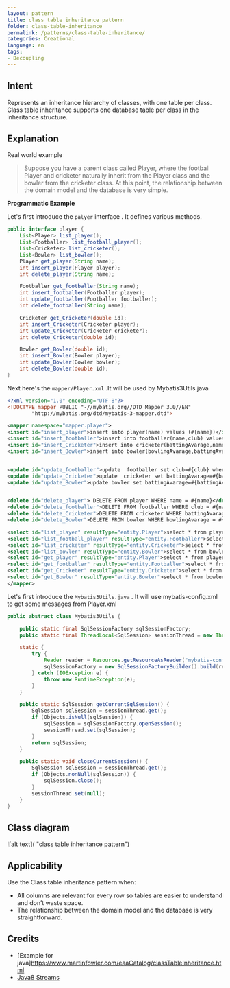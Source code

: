 ```yaml
---
layout: pattern
title: class table inheritance pattern
folder: class-table-inheritance
permalink: /patterns/class-table-inheritance/
categories: Creational
language: en
tags:
- Decoupling
---
```


## Intent

Represents an inheritance hierarchy of classes, with one table per class.
Class table inheritance supports one database table per class in the inheritance structure.

## Explanation

Real world example

> Suppose you have a parent class called Player, where the football Player and cricketer naturally inherit from 
> the Player class and the bowler from the cricketer class. At this point, the relationship between the 
> domain model and the database is very simple.


**Programmatic Example**

Let's first introduce the `palyer` interface . It defines various methods.

```java
public interface player {
    List<Player> list_player();
    List<Footballer> list_football_player();
    List<Cricketer> list_cricketer();
    List<Bowler> list_bowler();
    Player get_player(String name);
    int insert_player(Player player);
    int delete_player(String name);

    Footballer get_footballer(String name);
    int insert_footballer(Footballer player);
    int update_footballer(Footballer footballer);
    int delete_footballer(String name);

    Cricketer get_Cricketer(double id);
    int insert_Cricketer(Cricketer player);
    int update_Cricketer(Cricketer cricketer);
    int delete_Cricketer(double id);

    Bowler get_Bowler(double id);
    int insert_Bowler(Bowler player);
    int update_Bowler(Bowler bowler);
    int delete_Bowler(double id);
}

```

Next here's the `mapper/Player.xml` .It will be used by Mybatis3Utils.java

```xml
<?xml version="1.0" encoding="UTF-8"?>
<!DOCTYPE mapper PUBLIC "-//mybatis.org//DTD Mapper 3.0//EN"
        "http://mybatis.org/dtd/mybatis-3-mapper.dtd">

<mapper namespace="mapper.player">
<insert id="insert_player">insert into player(name) values (#{name})</insert>
<insert id="insert_footballer">insert into footballer(name,club) values (#{name},#{club})</insert>
<insert id="insert_Cricketer">insert into cricketer(battingAvarage,name) values (#{battingAvarage},#{name})</insert>
<insert id="insert_Bowler">insert into bowler(bowlingAvarage,battingAvarage,name) values (#{bowlingAvarage},#{battingAvarage},#{name})</insert>


<update id="update_footballer">update  footballer set club=#{club} where name =#{name}</update>
<update id="update_Cricketer">update  cricketer set battingAvarage=#{battingAvarage} where name =#{name}</update>
<update id="update_Bowler">update bowler set battingAvarage=#{battingAvarage}, bowlingAvarage=#{bowlingAvarage} where name =#{name}</update>


<delete id="delete_player"> DELETE FROM player WHERE name = #{name}</delete>
<delete id="delete_footballer">DELETE FROM footballer WHERE club = #{name}</delete>
<delete id="delete_Cricketer">DELETE FROM cricketer WHERE battingAvarage = #{id}</delete>
<delete id="delete_Bowler">DELETE FROM bowler WHERE bowlingAvarage = #{id}</delete>

<select id="list_player" resultType="entity.Player">select * from player</select>
<select id="list_football_player" resultType="entity.Footballer">select * from footballer</select>
<select id="list_cricketer" resultType="entity.Cricketer">select * from cricketer</select>
<select id="list_bowler" resultType="entity.Bowler">select * from bowler</select>
<select id="get_player" resultType="entity.Player">select * from player where name=#{name}</select>
<select id="get_footballer" resultType="entity.Footballer">select * from footballer where name=#{name}</select>
<select id="get_Cricketer" resultType="entity.Cricketer">select * from cricketer where battingAvarage=#{id}</select>
<select id="get_Bowler" resultType="entity.Bowler">select * from bowler where bowlingAvarage=#{id}</select>
</mapper>
```


Let's first introduce the `Mybatis3Utils.java`  . It will use mybatis-config.xml to get some messages from Player.xml

```java
public abstract class Mybatis3Utils {

    public static final SqlSessionFactory sqlSessionFactory;
    public static final ThreadLocal<SqlSession> sessionThread = new ThreadLocal<>();

    static {
        try {
            Reader reader = Resources.getResourceAsReader("mybatis-config.xml");
            sqlSessionFactory = new SqlSessionFactoryBuilder().build(reader);
        } catch (IOException e) {
            throw new RuntimeException(e);
        }
    }

    public static SqlSession getCurrentSqlSession() {
        SqlSession sqlSession = sessionThread.get();
        if (Objects.isNull(sqlSession)) {
            sqlSession = sqlSessionFactory.openSession();
            sessionThread.set(sqlSession);
        }
        return sqlSession;
    }

    public static void closeCurrentSession() {
        SqlSession sqlSession = sessionThread.get();
        if (Objects.nonNull(sqlSession)) {
            sqlSession.close();
        }
        sessionThread.set(null);
    }
}

```

## Class diagram

![alt text]( "class table inheritance pattern")

## Applicability

Use the Class table inheritance pattern when:

* All columns are relevant for every row so tables are easier to understand and don’t waste space.
* The relationship between the domain model and the database is very straightforward.

## Credits

* [Example for java]https://www.martinfowler.com/eaaCatalog/classTableInheritance.html
* [Java8 Streams](https://docs.oracle.com/javase/8/docs/api/java/util/stream/package-summary.html)
